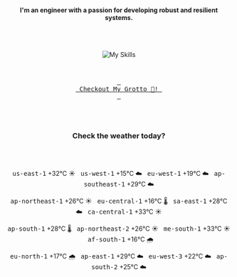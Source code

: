 <h4 align="center">I'm an engineer with a passion for developing robust and resilient systems.</h4>

<div align="center">
  <br/><br/>

![My Skills](https://go-skill-icons.vercel.app/api/icons?i=prometheus,grafana,amazonwebservices,azure,typescript,golang,docker,kubernetes,argocd,rust&perline=5&theme=light)

<br/>

[<kbd> <br> Checkout My Grotto 🍵! <br> </kbd>](https://sathirak.me/)
  
</div>

<br/>
<br/>

<h3 align="center">Check the weather today?</h3>
<!-- start-daily-update -->
<div align="center">
  <!-- Updated on Tue Jul 29 02:10:04 UTC 2025 --><br><br>

  <kbd>us-east-1</kbd> +32°C ☀️ &nbsp; 
  <kbd>us-west-1</kbd> +15°C ☁️ &nbsp; 
  <kbd>eu-west-1</kbd> +19°C ☁️ &nbsp; 
  <kbd>ap-southeast-1</kbd> +29°C ☁️ <br>

  <kbd>ap-northeast-1</kbd> +26°C ☀️ &nbsp; 
  <kbd>eu-central-1</kbd> +16°C 🌡️ &nbsp; 
  <kbd>sa-east-1</kbd> +28°C ☁️ &nbsp; 
  <kbd>ca-central-1</kbd> +33°C ☀️ <br>

  <kbd>ap-south-1</kbd> +28°C 🌡️ &nbsp; 
  <kbd>ap-northeast-2</kbd> +26°C ☀️ &nbsp; 
  <kbd>me-south-1</kbd> +33°C ☀️ &nbsp; 
  <kbd>af-south-1</kbd> +16°C 🌧️ <br>

  <kbd>eu-north-1</kbd> +17°C 🌧️ &nbsp; 
  <kbd>ap-east-1</kbd> +29°C ☁️ &nbsp; 
  <kbd>eu-west-3</kbd> +22°C ☁️ &nbsp; 
  <kbd>ap-south-2</kbd> +25°C ☁️
</div>
<!-- end-daily-update -->
